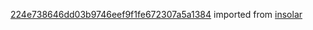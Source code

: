 [224e738646dd03b9746eef9f1fe672307a5a1384](https://github.com/insolar/insolar/commit/224e738646dd03b9746eef9f1fe672307a5a1384) imported from [insolar](https://github.com/insolar/insolar)
